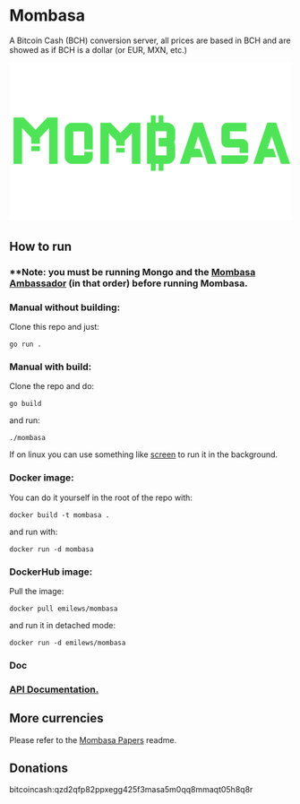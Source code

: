 # Mombasa
A Bitcoin Cash (BCH) conversion server, all prices are based in BCH and are showed as if BCH is a dollar (or EUR, MXN, etc.)

![Mombasa_Alpha_logo](mombasa.png "Mombasa")
## How to run
### **Note: you must be running Mongo and the [Mombasa Ambassador](https://github.com/emilews/mombasa-ambassador) (in that order) before running Mombasa. 
### Manual without building:
Clone this repo and just:
```
go run .
```
### Manual with build:
Clone the repo and do:
```
go build 
```
and run:
```
./mombasa
```
If on linux you can use something like [screen](https://www.gnu.org/software/screen/manual/screen.html) to run it in 
the background.

### Docker image:
You can do it yourself in the root of the repo with:
```
docker build -t mombasa .
```
and run with:
```
docker run -d mombasa
```
### DockerHub image:
Pull the image:
```
docker pull emilews/mombasa
```
and run it in detached mode:
```
docker run -d emilews/mombasa
```
### Doc
### [API Documentation.](API.md)

## More currencies
Please refer to the [Mombasa Papers](https://github.com/emilews/mombasa-ambassador) readme.

## Donations

bitcoincash:qzd2qfp82ppxegg425f3masa5m0qq8mmaqt05h8q8r
